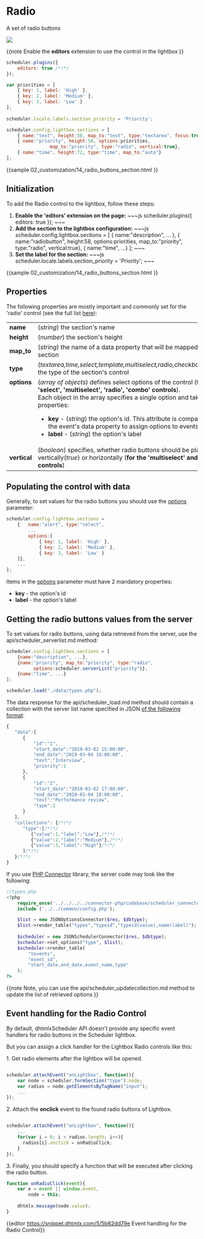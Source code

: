  Radio 
==============

A set of radio buttons

<img src="radio_editor.png"/>

{{note
Enable the **editors** extension to use the control in the lightbox
}}


~~~js
scheduler.plugins({
    editors: true /*!*/
});

var priorities = [
	{ key: 1, label: 'High' },
	{ key: 2, label: 'Medium' },
	{ key: 3, label: 'Low' }
];
            
scheduler.locale.labels.section_priority = 'Priority';

scheduler.config.lightbox.sections = [
	{ name:"text", height:50, map_to:"text", type:"textarea", focus:true },
	{ name:"priority", height:58, options:priorities, 
    			map_to:"priority", type:"radio", vertical:true},
	{ name:"time", height:72, type:"time", map_to:"auto"}
];
~~~

{{sample
	02_customization/14_radio_buttons_section.html
}}


Initialization
-----------------------
To add the Radio control to the lightbox, follow these steps:

<ol>
	<li><b>Enable the 'editors' extension on the page:</b>
~~~js
scheduler.plugins({
    editors: true
});
~~~
	</li>
    <li><b>Add the section to the lightbox configuration:</b>
~~~js
scheduler.config.lightbox.sections = [
	{ name:"description", ... },
	{ name:"radiobutton", height:58, options:priorities, 
    map_to:"priority", type:"radio", vertical:true},
    { name:"time", ...}
];
~~~
	</li>
    <li><b>Set the label for the section:</b>
~~~js
scheduler.locale.labels.section_priority = 'Priority';
~~~
	</li>
</ol>
     
{{sample
	02_customization/14_radio_buttons_section.html
}}

Properties
---------------------------------------------
The following properties are mostly important and commonly set for the 'radio' control (see the full list <a href="api/scheduler_lightbox_config.md">here</a>):

<table class="webixdoc_links">
	<tbody>
    	<tr>
			<td class="webixdoc_links0"><b>name</b></td>
			<td>(<i>string</i>) the section's name </td>
		</tr>
        <tr>
			<td class="webixdoc_links0"><b>height</b></td>
			<td>(<i>number</i>) the section's height</td>
		</tr>
        <tr>
			<td class="webixdoc_links0"><b>map_to</b></td>
			<td>(<i>string</i>) the name of a data property that will be mapped to the section</td>
		</tr>
        <tr>
			<td class="webixdoc_links0"><b>type</b></td>
			<td>(<i>textarea,time,select,template,multiselect,radio,checkbox,combo</i>) the type of the section's control</td>
		</tr>
        <tr>
			<td class="webixdoc_links0"  style="vertical-align: top;"><b>options</b></td>
			<td>(<i>array of objects</i>) defines select options of the control (<b>for 'select', 'multiselect', 'radio', 'combo' controls</b>).<br> Each object in the array specifies a single option and takes these properties:
            	<ul>
					<li><b>key</b> -   (<i>string</i>) the option's id. This attribute is compared with the event's data property to assign options to events</li>
					<li><b>label</b> -   (<i>string</i>) the option's label</li>
			</ul>
             </td>
		</tr>
		<tr>
			<td class="webixdoc_links0"><b>vertical</b></td>
			<td>(<i>boolean</i>) specifies, whether radio buttons should be placed vertically(<i>true</i>) or horizontally  (<b>for the 'multiselect' and 'radio'  controls</b>)</td>
		</tr>
    </tbody>
</table>



Populating the control with data
-------------------------------------------

Generally, to set values for the radio buttons you should use the [options](api/scheduler_lightbox_config.md) parameter:

~~~js
scheduler.config.lightbox.sections = 
	{  	name:"alert", type:"select", 
        ...
    	options:[
			{ key: 1, label: 'High' },
			{ key: 2, label: 'Medium' },
			{ key: 3, label: 'Low' }
	]},
    ...
];
~~~

Items in the  [options](api/scheduler_lightbox_config.md) parameter must have 2 mandatory properties:

- **key** - the option's id
- **label** - the option's label

Getting the radio buttons values from the server
------------------------------------------------------
To set values for radio buttons, using data retrieved from the server, use the api/scheduler_serverlist.md method:

~~~js
scheduler.config.lightbox.sections = [
	{name:"description", ...},
	{name:"priority", map_to:"priority", type:"radio", 
          options:scheduler.serverList("priority")},
	{name:"time", ...}
];

scheduler.load("./data/types.php");
~~~


The data response for the api/scheduler_load.md method should contain a collection with the server list name specified in JSON
[of the following format](data_formats.md#jsonwithcollections):

~~~js
{ 
   "data":[
      {
          "id":"1",
          "start_date":"2019-03-02 15:00:00",
          "end_date":"2019-03-04 16:00:00",
          "text":"Interview",
          "priority":1
      },
      {
          "id":"2",
          "start_date":"2019-03-02 17:00:00",
          "end_date":"2019-03-04 18:00:00",
          "text":"Performance review",
          "type":2
      }
   ], 
   "collections": {/*!*/
      "type":[/*!*/      
         {"value":1,"label":"Low"},/*!*/
         {"value":2,"label":"Medium"},/*!*/
         {"value":3,"label":"High"}/*!*/
      ]/*!*/
   }/*!*/
}

~~~

If you use [PHP Connector](https://github.com/DHTMLX/connector-php) library, the server code may look like the following:

~~~php
//types.php
<?php
	require_once('../../../../connector-php/codebase/scheduler_connector.php');
	include ('../../common/config.php');

	$list = new JSONOptionsConnector($res, $dbtype);
	$list->render_table("types","typeid","typeid(value),name(label)");
	
	$scheduler = new JSONSchedulerConnector($res, $dbtype);
	$scheduler->set_options("type", $list);
	$scheduler->render_table(
        "tevents",
        "event_id",
        "start_date,end_date,event_name,type"
    );
?>
~~~

{{note
Note, you can use the api/scheduler_updatecollection.md method to update the list of retrieved options
}}


Event handling for the Radio Control
------------------------------------

By default, dhtmlxScheduler API doesn't provide any specific event handlers for radio buttons in the Scheduler lightbox.

But you can assign a click handler for the Lightbox Radio controls like this:

1\.  Get radio elements after the lightbox will be opened.

~~~js

scheduler.attachEvent("onLightbox", function(){
    var node = scheduler.formSection("type").node;
    var radios = node.getElementsByTagName("input");
    ...
});
~~~

2\. Attach the <b>onclick</b> event to the found radio buttons of Lightbox.

~~~js

scheduler.attachEvent("onLightbox", function(){
	...
    for(var i = 0; i < radios.length; i++){
      radios[i].onclick = onRadioClick; 
    }
});
~~~

3\. Finally, you should specify a function that will be executed after clicking the radio button.

~~~js
function onRadioClick(event){
	var e = event || window.event,
        node = this;
  
	dhtmlx.message(node.value);
}
~~~

{{editor	https://snippet.dhtmlx.com/5/5b62dd79e	Event handling for the Radio Control}}